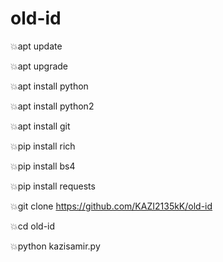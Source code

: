 # old-id

💥apt update

💥apt upgrade

💥apt install python

💥apt install python2 

💥apt install git

💥pip install rich

💥pip install bs4

💥pip install requests

💥git clone https://github.com/KAZI2135kK/old-id

💥cd old-id

💥python kazisamir.py
